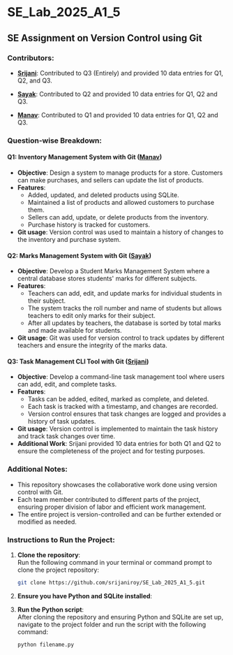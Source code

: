 # SE_Lab_2025_A1_5
## SE Assignment on Version Control using Git

### Contributors:
- **[Srijani](https://github.com/srijaniroy)**: Contributed to Q3 (Entirely) and provided 10 data entries for Q1, Q2, and Q3.

- **[Sayak](https://github.com/Sayak-77-sys)**: Contributed to Q2 and provided 10 data entries for Q1, Q2 and Q3.  
  
- **[Manav](https://github.com/Lord-Crow)**: Contributed to Q1 and provided 10 data entries for Q1, Q2 and Q3.  
  



### Question-wise Breakdown:

#### **Q1: Inventory Management System with Git ([Manav](https://github.com/Lord-Crow))**
- **Objective**: Design a system to manage products for a store. Customers can make purchases, and sellers can update the list of products.
- **Features**:
  - Added, updated, and deleted products using SQLite.
  - Maintained a list of products and allowed customers to purchase them.
  - Sellers can add, update, or delete products from the inventory.
  - Purchase history is tracked for customers.
- **Git usage**: Version control was used to maintain a history of changes to the inventory and purchase system.
  
#### **Q2: Marks Management System with Git ([Sayak](https://github.com/Sayak-77-sys))**
- **Objective**: Develop a Student Marks Management System where a central database stores students' marks for different subjects.
- **Features**:
  - Teachers can add, edit, and update marks for individual students in their subject.
  - The system tracks the roll number and name of students but allows teachers to edit only marks for their subject.
  - After all updates by teachers, the database is sorted by total marks and made available for students.
- **Git usage**: Git was used for version control to track updates by different teachers and ensure the integrity of the marks data.
  
#### **Q3: Task Management CLI Tool with Git ([Srijani](https://github.com/srijaniroy))**
- **Objective**: Develop a command-line task management tool where users can add, edit, and complete tasks.
- **Features**:
  - Tasks can be added, edited, marked as complete, and deleted.
  - Each task is tracked with a timestamp, and changes are recorded.
  - Version control ensures that task changes are logged and provides a history of task updates.
- **Git usage**: Version control is implemented to maintain the task history and track task changes over time.
- **Additional Work**: Srijani provided 10 data entries for both Q1 and Q2 to ensure the completeness of the project and for testing purposes.


### Additional Notes:
- This repository showcases the collaborative work done using version control with Git.
- Each team member contributed to different parts of the project, ensuring proper division of labor and efficient work management.
- The entire project is version-controlled and can be further extended or modified as needed.



### Instructions to Run the Project:
1. **Clone the repository**:  
   Run the following command in your terminal or command prompt to clone the project repository:
   ```bash
   git clone https://github.com/srijaniroy/SE_Lab_2025_A1_5.git
   ```
   

2. **Ensure you have Python and SQLite installed**:  
   

3. **Run the Python script**:  
   After cloning the repository and ensuring Python and SQLite are set up, navigate to the project folder and run the script with the following command:
   ```bash
   python filename.py
   ```

